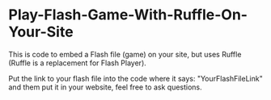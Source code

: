 # Play-Flash-Game-With-Ruffle-On-Your-Site
This is code to embed a Flash file (game) on your site, but uses Ruffle (Ruffle is a replacement for Flash Player).

Put the link to your flash file into the code where it says: "YourFlashFileLink" and them put it in your website, feel free to ask questions.
